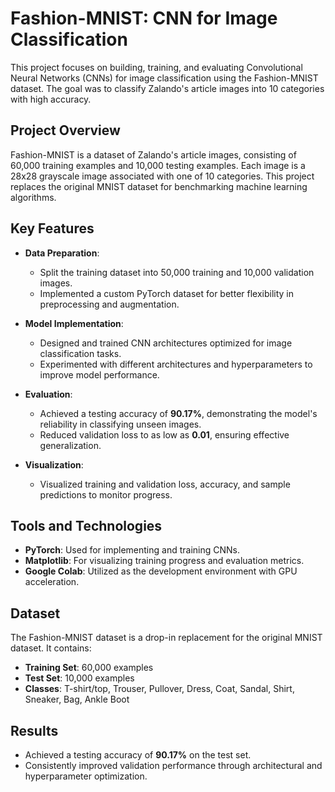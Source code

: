 # Fashion-MNIST: CNN for Image Classification

This project focuses on building, training, and evaluating Convolutional Neural Networks (CNNs) for image classification using the Fashion-MNIST dataset. The goal was to classify Zalando's article images into 10 categories with high accuracy.

## Project Overview
Fashion-MNIST is a dataset of Zalando's article images, consisting of 60,000 training examples and 10,000 testing examples. Each image is a 28x28 grayscale image associated with one of 10 categories. This project replaces the original MNIST dataset for benchmarking machine learning algorithms.

## Key Features
- **Data Preparation**:
  - Split the training dataset into 50,000 training and 10,000 validation images.
  - Implemented a custom PyTorch dataset for better flexibility in preprocessing and augmentation.

- **Model Implementation**:
  - Designed and trained CNN architectures optimized for image classification tasks.
  - Experimented with different architectures and hyperparameters to improve model performance.

- **Evaluation**:
  - Achieved a testing accuracy of **90.17%**, demonstrating the model's reliability in classifying unseen images.
  - Reduced validation loss to as low as **0.01**, ensuring effective generalization.

- **Visualization**:
  - Visualized training and validation loss, accuracy, and sample predictions to monitor progress.

## Tools and Technologies
- **PyTorch**: Used for implementing and training CNNs.
- **Matplotlib**: For visualizing training progress and evaluation metrics.
- **Google Colab**: Utilized as the development environment with GPU acceleration.

## Dataset
The Fashion-MNIST dataset is a drop-in replacement for the original MNIST dataset. It contains:
- **Training Set**: 60,000 examples
- **Test Set**: 10,000 examples
- **Classes**: T-shirt/top, Trouser, Pullover, Dress, Coat, Sandal, Shirt, Sneaker, Bag, Ankle Boot

## Results
- Achieved a testing accuracy of **90.17%** on the test set.
- Consistently improved validation performance through architectural and hyperparameter optimization.
